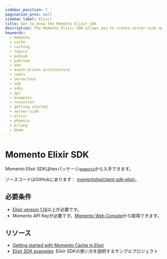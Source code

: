 ```yaml
---
sidebar_position: 7
pagination_prev: null
sidebar_label: Elixir
title: Get to know the Momento Elixir SDK
description: The Momento Elixir SDK allows you to create server-side applications, and take advantage of Momento's caching and pub-sub features. Find resources and examples here!
keywords:
  - momento
  - cache
  - caching
  - topics
  - pubsub
  - pub/sub
  - eda
  - event-driven architecture
  - redis
  - serverless
  - sdk
  - sdks
  - api
  - examples
  - resources
  - getting started
  - server-side
  - elixir
  - phoenix
  - erlang
  - beam
---
```


# Momento Elixir SDK

Momento Elixir SDKはhexパッケージ[`gomento`](https://hex.pm/packages/gomomento)から入手できます。

ソースコードはGitHubにあります： [momentohq/client-sdk-elixir](https://github.com/momentohq/client-sdk-elixir)。

## 必要条件

- [Elixir version 1.14](https://elixir-lang.org/install.html)以上が必要です。
- Momento API Keyが必要です。[Momento Web Console](https://console.gomomento.com/)から取得できます。

## リソース

- [Getting started with Momento Cache in Elixir](./cache)
- [Elixir SDK examples](https://github.com/momentohq/client-sdk-elixir/blob/main/examples/README.md): Elixir SDKの使い方を説明するサンプルプロジェクト
